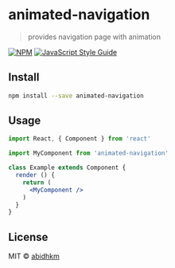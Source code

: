 # animated-navigation

> provides navigation page with animation

[![NPM](https://img.shields.io/npm/v/animated-navigation.svg)](https://www.npmjs.com/package/animated-navigation) [![JavaScript Style Guide](https://img.shields.io/badge/code_style-standard-brightgreen.svg)](https://standardjs.com)

## Install

```bash
npm install --save animated-navigation
```

## Usage

```jsx
import React, { Component } from 'react'

import MyComponent from 'animated-navigation'

class Example extends Component {
  render () {
    return (
      <MyComponent />
    )
  }
}
```

## License

MIT © [abidhkm](https://github.com/abidhkm)
